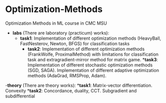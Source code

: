 # Optimization-Methods
Optimization Methods in ML course in CMC MSU

- __labs__ (There are laboratory (practicum) works):
  - __task1__: Implementation of different optimization methods (HeavyBall, FastNesterov, Newton, BFGS) for classification tasks
    * __task2__: Implementation of different optimization methods (FrankWolfe, ProximalMethod) with limitations for classification task and extragradient-mirror method for matrix game.
    *__task3__: Implementation of different stochastic optimization methods (SGD, SAGA). Implementation of different adaptive optimization methods (AdaGrad, RMSProp, Adam).

-__theory__ (There are theory works):
    *__task1__: Matrix-vector differentiation. Сonvexity
    *__task2__: Concordance, duality, CCT. Subgradient and subdifferential
